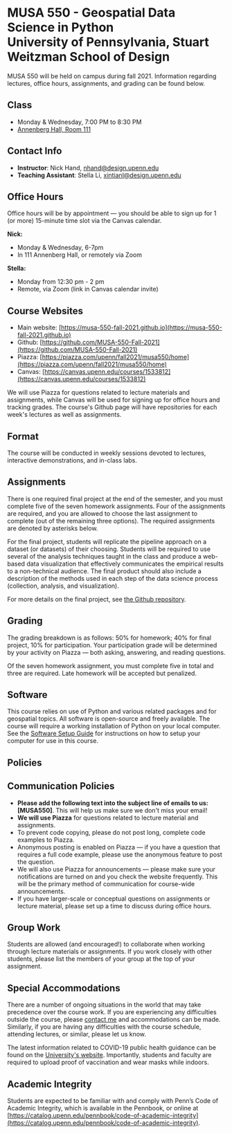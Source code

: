 # MUSA 550 - Geospatial Data Science in Python<br>University of Pennsylvania, Stuart Weitzman School of Design

MUSA 550 will be held on campus during fall 2021. Information regarding
lectures, office hours, assignments, and grading can be found below.

## Class

- Monday & Wednesday, 7:00 PM to 8:30 PM
- [Annenberg Hall, Room 111](https://www.isc-cts.upenn.edu/finder/classroominfo.asp?id=anns-111)

## Contact Info

- **Instructor**: Nick Hand, nhand@design.upenn.edu
- **Teaching Assistant**: Stella Li, xintianl@design.upenn.edu

## Office Hours

Office hours will be by appointment — you should be able to
sign up for 1 (or more) 15-minute time slot via the Canvas calendar.

**Nick:**

- Monday & Wednesday, 6-7pm
- In 111 Annenberg Hall, or remotely via Zoom

**Stella:**

- Monday from 12:30 pm - 2 pm
- Remote, via Zoom (link in Canvas calendar invite)

## Course Websites

- Main website: [https://musa-550-fall-2021.github.io](https://musa-550-fall-2021.github.io)
- Github: [https://github.com/MUSA-550-Fall-2021](https://github.com/MUSA-550-Fall-2021)
- Piazza: [https://piazza.com/upenn/fall2021/musa550/home](https://piazza.com/upenn/fall2021/musa550/home)
- Canvas: [https://canvas.upenn.edu/courses/1533812](https://canvas.upenn.edu/courses/1533812)

We will use Piazza for questions related to lecture materials and assignments,
while Canvas will be used for signing up for office hours and tracking grades.
The course's Github page will have repositories for each week's
lectures as well as assignments.

## Format

The course will be conducted in weekly sessions devoted to lectures, interactive
demonstrations, and in-class labs.

## Assignments

There is one required final project at the end of the semester, and you must
complete five of the seven homework assignments. Four of the assignments are
required, and you are allowed to choose the last assignment to complete (out of
the remaining three options). The required assignments are denoted by asterisks
below.

For the final project, students will replicate the pipeline approach on a
dataset (or datasets) of their choosing. Students will be required to use
several of the analysis techniques taught in the class and produce a web-based
data visualization that effectively communicates the empirical results to a
non-technical audience. The final product should also include a description of
the methods used in each step of the data science process (collection, analysis,
and visualization).

For more details on the final project, see [the Github
repository](https://github.com/MUSA-550-Fall-2021/final-project).

## Grading

The grading breakdown is as follows: 50% for homework; 40% for final project,
10% for participation. Your participation grade will be determined
by your activity on Piazza — both asking, answering, and reading
questions.

Of the seven homework assignment, you must complete five in total and three are
required. Late homework will be accepted but penalized.

## Software

This course relies on use of Python and various related packages and for
geospatial topics. All software is open-source and freely available. The course
will require a working installation of Python on your local computer. See the
[Software Setup Guide](https://musa-550-fall-2021.github.io/resources/setup/) for
instructions on how to setup your computer for use in this course.

## Policies

## Communication Policies

- **Please add the following text into the subject line of emails to us:
  [MUSA550]**. This will help us make sure we don't miss your email!
- **We will use Piazza** for questions related to lecture material and assignments.
- To prevent code copying, please do not post long, complete code examples to Piazza.
- Anonymous posting is enabled on Piazza — if you have a question that requires
  a full code example, please use the anonymous feature to post the question.
- We will also use Piazza for announcements — please make sure your
  notifications are turned on and you check the website frequently. This will
  be the primary method of communication for course-wide announcements.
- If you have larger-scale or conceptual questions on assignments or lecture
  material, please set up a time to discuss during office hours.

## Group Work

Students are allowed (and encouraged!) to collaborate when working through
lecture materials or assignments. If you work closely with other students,
please list the members of your group at the top of your assignment.

## Special Accommodations

There are a number of ongoing situations in the world that may take precedence
over the course work. If you are experiencing any difficulties outside the
course, please [contact me](mailto:nhand@design.upenn.edu) and accommodations can be made.
Similarly, if you are having any difficulties with the course schedule,
attending lectures, or similar, please let us know.

The latest information related to COVID-19 public health guidance can be found on the
[University's website](https://coronavirus.upenn.edu/content/public-health-guidance).
Importantly, students and faculty are required to upload proof of vaccination and wear masks
while indoors.

## Academic Integrity

Students are expected to be familiar with and comply with Penn’s Code of
Academic Integrity, which is available in the Pennbook, or online at
[https://catalog.upenn.edu/pennbook/code-of-academic-integrity](https://catalog.upenn.edu/pennbook/code-of-academic-integrity).
